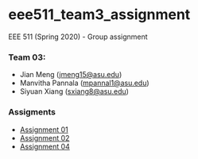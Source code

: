 # eee511_team3_assignment
EEE 511 (Spring 2020) - Group assignment

### Team 03:

- Jian Meng (jmeng15@asu.edu)
- Manvitha Pannala (mpannal1@asu.edu)
- Siyuan Xiang (sxiang8@asu.edu)

### Assigments

- [Assignment 01](https://github.com/mengjian0502/eee511_team3_assignment/tree/master/assignment01) 
- [Assignment 02](https://github.com/mengjian0502/eee511_team3_assignment/tree/master/assignment02)
- [Assignment 04](https://github.com/mengjian0502/eee511_team3_assignment/tree/master/assignment04)
